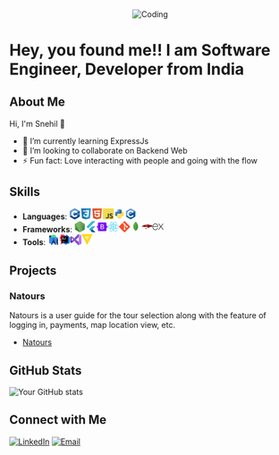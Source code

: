 <div height="200" width="175" align="center">
    <img align="center" alt="Coding" width="350" src="https://media.giphy.com/media/4ubahpvgq62mbBn565/giphy.gif?id=ecf05e475ssgdmv9xtiejh5l62x3onpzg4ldtuzcbouivve8&ep=v1_gifs_related&rid=giphy.gif&ct=g">
</div>

# Hey, you found me!! I am Software Engineer, Developer from India

## About Me

Hi, I'm Snehil 👋

- 🌱 I’m currently learning ExpressJs
- 👯 I’m looking to collaborate on Backend Web
- ⚡ Fun fact: Love interacting with people and going with the flow 

## Skills

- **Languages**: <code><img height="20" widht="20" alt="c++" src="https://github.com/devicons/devicon/blob/master/icons/cplusplus/cplusplus-original.svg"></code><code><img height="20" alt="css" src="https://github.com/devicons/devicon/blob/master/icons/css3/css3-original.svg"></code><code><img height="20" alt="html" src="https://github.com/devicons/devicon/blob/master/icons/html5/html5-original.svg"></code><code><img height="20" alt="JavaScript" src="https://github.com/devicons/devicon/blob/master/icons/javascript/javascript-original.svg"></code><code><img height="20" alt="Python" src="https://github.com/devicons/devicon/blob/master/icons/python/python-original.svg"></code><code><img height="20" alt="C" src="https://github.com/devicons/devicon/blob/master/icons/c/c-original.svg"></code>
- **Frameworks**: <code><img height="20" alt="nodejs" src="https://raw.githubusercontent.com/github/explore/80688e429a7d4ef2fca1e82350fe8e3517d3494d/topics/nodejs/nodejs.png"></code><code><img height="20" alt="bootstrap" src="https://github.com/devicons/devicon/blob/master/icons/flutter/flutter-original.svg"></code><code><img height="20" alt="bootstrap" src="https://github.com/devicons/devicon/blob/master/icons/bootstrap/bootstrap-original.svg"></code><code><img height="20" alt="bootstrap" src="https://github.com/devicons/devicon/blob/master/icons/react/react-original.svg"></code><code><img height="20" alt="git" src="https://github.com/devicons/devicon/blob/master/icons/git/git-original.svg"></code><code><img height="20" alt="MongoDB" src="https://github.com/devicons/devicon/blob/master/icons/mongodb/mongodb-original.svg"></code><code><img height="20" alt="Mongooose" src="https://github.com/devicons/devicon/blob/master/icons/mongoose/mongoose-original.svg"></code><code><img height="20" alt="ExpressJS" src="https://github.com/devicons/devicon/blob/master/icons/express/express-original.svg"></code>
- **Tools**: <code><img height="20" alt="AndroidStudio" src="https://github.com/devicons/devicon/blob/master/icons/androidstudio/androidstudio-original.svg"></code><code><img height="20" alt="Intellij" src="https://github.com/devicons/devicon/blob/master/icons/intellij/intellij-original.svg"></code><code><img height="20" alt="VSCode" src="https://github.com/devicons/devicon/blob/master/icons/visualstudio/visualstudio-original.svg"></code><code><img height="20" alt="HashiCorp Vault" src="https://github.com/devicons/devicon/blob/master/icons/vault/vault-original.svg"></code>

## Projects

### Natours
Natours is a user guide for the tour selection along with the feature of logging in, payments, map location view, etc.

- [Natours](https://github.com/snehilkumar4c/natours)

## GitHub Stats

![Your GitHub stats](https://github-readme-stats.vercel.app/api?username=snehilkumar4c&show_icons=true&theme=radical)

## Connect with Me

[![LinkedIn](https://img.shields.io/badge/LinkedIn-Profile-blue)](https://www.linkedin.com/in/snehil-kumar-923b17198)
[![Email](https://img.shields.io/badge/Email-Contact-red)](mailto:snehilkumar4c@gmail.com)
